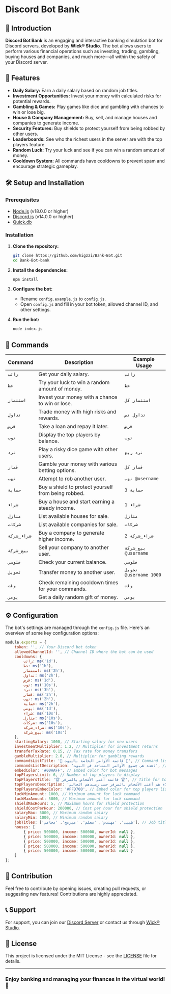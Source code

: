 # Discord Bot Bank

## 📜 Introduction

**Discord Bot Bank** is an engaging and interactive banking simulation bot for Discord servers, developed by **Wick® Studio**. The bot allows users to perform various financial operations such as investing, trading, gambling, buying houses and companies, and much more—all within the safety of your Discord server.

## 🚀 Features

- **Daily Salary:** Earn a daily salary based on random job titles.
- **Investment Opportunities:** Invest your money with calculated risks for potential rewards.
- **Gambling & Games:** Play games like dice and gambling with chances to win or lose big.
- **House & Company Management:** Buy, sell, and manage houses and companies to generate income.
- **Security Features:** Buy shields to protect yourself from being robbed by other users.
- **Leaderboards:** See who the richest users in the server are with the top players feature.
- **Random Luck:** Try your luck and see if you can win a random amount of money.
- **Cooldown System:** All commands have cooldowns to prevent spam and encourage strategic gameplay.

## 🛠️ Setup and Installation

### Prerequisites

- [Node.js](https://nodejs.org/) (v18.0.0 or higher)
- [Discord.js](https://discord.js.org/) (v14.0.0 or higher)
- [Quick.db](https://www.npmjs.com/package/quick.db)

### Installation

1. **Clone the repository:**
   ```bash
   git clone https://github.com/higzzi/Bank-Bot.git
   cd Bank-Bot-bank
   ```

2. **Install the dependencies:**
   ```bash
   npm install
   ```

3. **Configure the bot:**
   - Rename `config.example.js` to `config.js`.
   - Open `config.js` and fill in your bot token, allowed channel ID, and other settings.

4. **Run the bot:**
   ```bash
   node index.js
   ```

## 📝 Commands

| Command        | Description                                                           | Example Usage                          |
|----------------|-----------------------------------------------------------------------|----------------------------------------|
| `راتب`         | Get your daily salary.                                                | `راتب`                                 |
| `حظ`           | Try your luck to win a random amount of money.                        | `حظ`                                   |
| `استثمار`      | Invest your money with a chance to win or lose.                       | `استثمار كل`                           |
| `تداول`        | Trade money with high risks and rewards.                              | `تداول نص`                             |
| `قرض`          | Take a loan and repay it later.                                       | `قرض`                                  |
| `توب`          | Display the top players by balance.                                   | `توب`                                  |
| `نرد`          | Play a risky dice game with other users.                              | `نرد ربع`                              |
| `قمار`         | Gamble your money with various betting options.                       | `قمار كل`                              |
| `نهب`          | Attempt to rob another user.                                          | `نهب @username`                        |
| `حماية`        | Buy a shield to protect yourself from being robbed.                   | `حماية 3`                              |
| `شراء`         | Buy a house and start earning a steady income.                        | `شراء 1`                               |
| `منازل`        | List available houses for sale.                                       | `منازل`                                |
| `شركات`        | List available companies for sale.                                    | `شركات`                                |
| `شراء_شركة`    | Buy a company to generate higher income.                              | `شراء_شركة 2`                          |
| `بيع_شركة`     | Sell your company to another user.                                    | `بيع_شركة @username`                   |
| `فلوسي`        | Check your current balance.                                           | `فلوسي`                                |
| `تحويل`        | Transfer money to another user.                                       | `تحويل @username 1000`                 |
| `وقت`          | Check remaining cooldown times for your commands.                     | `وقت`                                  |
| `يومي`         | Get a daily random gift of money.                                     | `يومي`                                 |

## ⚙️ Configuration

The bot's settings are managed through the `config.js` file. Here's an overview of some key configuration options:

```javascript
module.exports = {
    token: '', // Your Discord bot token
    allowedChannelId: '', // Channel ID where the bot can be used
    cooldowns: {
        راتب: ms('1d'),
        حظ: ms('1h'),
        استثمار: ms('2h'),
        تداول: ms('2h'),
        قرض: ms('1d'),
        توب: ms('10s'),
        نرد: ms('3h'),
        قمار: ms('2h'),
        نهب: ms('2h'),
        حماية: ms('2h'),
        يومي: ms('1d'),
        شراء: ms('10s'),
        منازل: ms('10s'),
        شركات: ms('10s'),
        شراء_شركة: ms('10s'),
        بيع_شركة: ms('10s')
    },
    startingSalary: 1000, // Starting salary for new users
    investmentMultiplier: 1.2, // Multiplier for investment returns
    transferTaxRate: 0.15, // Tax rate for money transfers
    gambleMultiplier: 2.0, // Multiplier for gambling rewards
    commandsListTitle: '📜 قائمة الأوامر الخاصة بالبوت 📜', // Command list title
    commandsListDescription: 'هذه هي جميع الأوامر المتاحة في البوت:', // Command list description
    embedColor: '#00AAFF', // Embed color for bot messages
    topPlayersLimit: 6, // Number of top players to display
    topPlayersTitle: '🏆 قائمة أغنى الأشخاص بالسرفر 🏆', // Title for top players list
    topPlayersDescription: 'هؤلاء هم أغنى الأشخاص بالسرفر حسب رصيدهم الحالي:', // Description for top players list
    topPlayersEmbedColor: '#FFD700', // Embed color for top players list
    luckMinAmount: 1000, // Minimum amount for luck command
    luckMaxAmount: 5000, // Maximum amount for luck command
    shieldMaxHours: 5, // Maximum hours for shield protection
    shieldCostPerHour: 200000, // Cost per hour for shield protection
    salaryMax: 5000, // Maximum random salary
    salaryMin: 1000, // Minimum random salary
    jobTitles: ['طبيب', 'مهندس', 'معلم', 'مبرمج', 'محامي'], // Job titles for daily salary
    houses: [
        { price: 500000, income: 500000, ownerId: null },
        { price: 500000, income: 500000, ownerId: null },
        { price: 500000, income: 500000, ownerId: null },
        { price: 500000, income: 500000, ownerId: null },
        { price: 500000, income: 500000, ownerId: null }
    ]
};
```

## 🤝 Contribution

Feel free to contribute by opening issues, creating pull requests, or suggesting new features! Contributions are highly appreciated.

## 📞 Support

For support, you can join our [Discord Server](https://discord.gg/wicks) or contact us through [Wick® Studio](https://wick.studio/).

## 📜 License

This project is licensed under the MIT License - see the [LICENSE](LICENSE) file for details.

---

### Enjoy banking and managing your finances in the virtual world! 🎉

